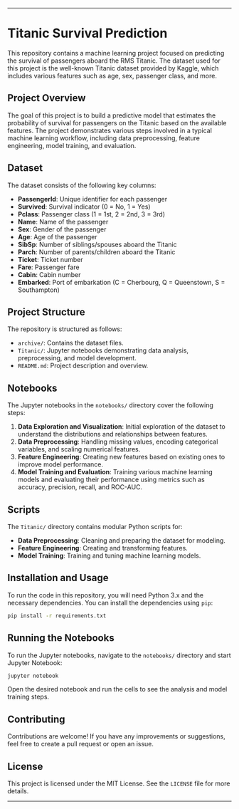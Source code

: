 
---

# Titanic Survival Prediction

This repository contains a machine learning project focused on predicting the survival of passengers aboard the RMS Titanic. The dataset used for this project is the well-known Titanic dataset provided by Kaggle, which includes various features such as age, sex, passenger class, and more.

## Project Overview

The goal of this project is to build a predictive model that estimates the probability of survival for passengers on the Titanic based on the available features. The project demonstrates various steps involved in a typical machine learning workflow, including data preprocessing, feature engineering, model training, and evaluation.

## Dataset

The dataset consists of the following key columns:

- **PassengerId**: Unique identifier for each passenger
- **Survived**: Survival indicator (0 = No, 1 = Yes)
- **Pclass**: Passenger class (1 = 1st, 2 = 2nd, 3 = 3rd)
- **Name**: Name of the passenger
- **Sex**: Gender of the passenger
- **Age**: Age of the passenger
- **SibSp**: Number of siblings/spouses aboard the Titanic
- **Parch**: Number of parents/children aboard the Titanic
- **Ticket**: Ticket number
- **Fare**: Passenger fare
- **Cabin**: Cabin number
- **Embarked**: Port of embarkation (C = Cherbourg, Q = Queenstown, S = Southampton)

## Project Structure

The repository is structured as follows:

- `archive/`: Contains the dataset files.
- `Titanic/`: Jupyter notebooks demonstrating data analysis, preprocessing, and model development.
- `README.md`: Project description and overview.

## Notebooks

The Jupyter notebooks in the `notebooks/` directory cover the following steps:

1. **Data Exploration and Visualization**: Initial exploration of the dataset to understand the distributions and relationships between features.
2. **Data Preprocessing**: Handling missing values, encoding categorical variables, and scaling numerical features.
3. **Feature Engineering**: Creating new features based on existing ones to improve model performance.
4. **Model Training and Evaluation**: Training various machine learning models and evaluating their performance using metrics such as accuracy, precision, recall, and ROC-AUC.

## Scripts

The `Titanic/` directory contains modular Python scripts for:

- **Data Preprocessing**: Cleaning and preparing the dataset for modeling.
- **Feature Engineering**: Creating and transforming features.
- **Model Training**: Training and tuning machine learning models.

## Installation and Usage

To run the code in this repository, you will need Python 3.x and the necessary dependencies. You can install the dependencies using `pip`:

```bash
pip install -r requirements.txt
```

## Running the Notebooks

To run the Jupyter notebooks, navigate to the `notebooks/` directory and start Jupyter Notebook:

```bash
jupyter notebook
```

Open the desired notebook and run the cells to see the analysis and model training steps.

## Contributing

Contributions are welcome! If you have any improvements or suggestions, feel free to create a pull request or open an issue.

## License

This project is licensed under the MIT License. See the `LICENSE` file for more details.

---

